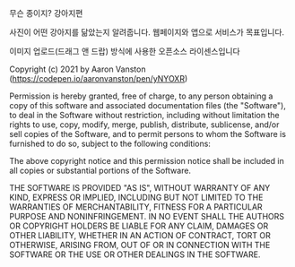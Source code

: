 

무슨 종이지? 강아지편


사진이 어떤 강아지를 닮았는지 알려줍니다.
웹페이지와 앱으로 서비스가 목표입니다.



이미지 업로드(드래그 앤 드랍) 방식에 사용한 오픈소스 라이센스입니다


Copyright (c) 2021 by Aaron Vanston (https://codepen.io/aaronvanston/pen/yNYOXR)

Permission is hereby granted, free of charge, to any person obtaining a copy of this software and associated documentation files (the "Software"), to deal in the Software without restriction, including without limitation the rights to use, copy, modify, merge, publish, distribute, sublicense, and/or sell copies of the Software, and to permit persons to whom the Software is furnished to do so, subject to the following conditions:

The above copyright notice and this permission notice shall be included in all copies or substantial portions of the Software.

THE SOFTWARE IS PROVIDED "AS IS", WITHOUT WARRANTY OF ANY KIND, EXPRESS OR IMPLIED, INCLUDING BUT NOT LIMITED TO THE WARRANTIES OF MERCHANTABILITY, FITNESS FOR A PARTICULAR PURPOSE AND NONINFRINGEMENT. IN NO EVENT SHALL THE AUTHORS OR COPYRIGHT HOLDERS BE LIABLE FOR ANY CLAIM, DAMAGES OR OTHER LIABILITY, WHETHER IN AN ACTION OF CONTRACT, TORT OR OTHERWISE, ARISING FROM, OUT OF OR IN CONNECTION WITH THE SOFTWARE OR THE USE OR OTHER DEALINGS IN THE SOFTWARE.

